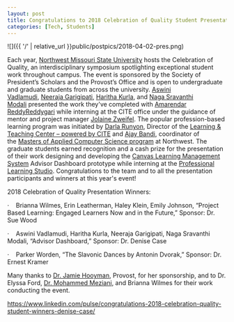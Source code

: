 ```yaml
---
layout: post
title: Congratulations to 2018 Celebration of Quality Student Presentation Winners
categories: [Tech, Students]
---
```


![]({{ '/' | relative_url }}public/postpics/2018-04-02-pres.png)

<div id="ember4322" class="ember-view">
<div class="reader-article-content" dir="ltr">
<div id="ember4322" class="ember-view">
<div class="reader-article-content" dir="ltr">
<p>Each year,&nbsp;<a href="https://www.linkedin.com/school/696182/" target="_blank" rel="noopener">Northwest Missouri State University</a>&nbsp;hosts the Celebration of Quality, an interdisciplinary symposium spotlighting exceptional student work throughout campus. The event is sponsored by the Society of President&rsquo;s Scholars and the Provost&rsquo;s Office and is open to undergraduate and graduate students from across the university.&nbsp;<a href="https://www.linkedin.com/in/aswini-vadlamudi-b63783a8/" target="_blank" rel="noopener">Aswini Vadlamudi</a>,&nbsp;<a href="https://www.linkedin.com/in/neeraja-garigipati-1b2680149/" target="_blank" rel="noopener">Neeraja Garigipati</a>,&nbsp;<a href="https://www.linkedin.com/in/haritha-kurla-62a65a10b/" target="_blank" rel="noopener">Haritha Kurla</a>,&nbsp;and&nbsp;<a href="https://www.linkedin.com/in/sravanthi-modali-13b53458/" target="_blank" rel="noopener">Naga Sravanthi Modali</a>&nbsp;presented the work they've completed with&nbsp;<a href="https://www.linkedin.com/in/amarendar-reddy-212473111/" target="_blank" rel="noopener">Amarendar ReddyReddygari</a>&nbsp;while interning at the CITE office under the guidance of mentor and project manager&nbsp;<a href="https://www.linkedin.com/in/zweifel-jolaine-a6621750/" target="_blank" rel="noopener">Jolaine Zweifel</a>. The popular profession-based learning program was initiated by&nbsp;<a href="https://www.linkedin.com/in/drdarlarunyon5/" target="_blank" rel="noopener">Darla Runyon</a>, Director of the&nbsp;<a href="https://www.nwmissouri.edu/academics/ltc/index.htm" target="_blank" rel="nofollow noopener">Learning &amp; Teaching Center &ndash; powered by CITE</a>&nbsp;and&nbsp;<a href="https://www.linkedin.com/in/ajay-bandi-6ab7b162/" target="_blank" rel="noopener">Ajay Bandi</a>, coordinator of the&nbsp;<a href="https://www.nwmissouri.edu/csis/msacs/index.htm" target="_blank" rel="nofollow noopener">Masters of Applied Computer Science program</a>&nbsp;at Northwest. The graduate students earned recognition and a cash prize for the presentation of their work designing and developing the&nbsp;<a href="https://www.canvaslms.com/" target="_blank" rel="nofollow noopener">Canvas Learning Management System</a>&nbsp;Advisor Dashboard prototype while interning at the&nbsp;<a href="https://www.linkedin.com/in/northwest-professional-learning-studios-758073124/" target="_blank" rel="noopener">Professional Learning Studio</a>. Congratulations to the team and to all the presentation participants and winners at this year's event!</p>
<p>2018 Celebration of Quality Presentation Winners:</p>
<p>&middot;&nbsp;&nbsp;&nbsp;&nbsp;Brianna Wilmes, Erin Leatherman, Haley Klein, Emily Johnson, &ldquo;Project Based Learning: Engaged Learners Now and in the Future,&rdquo; Sponsor: Dr. Sue Wood</p>
<p>&middot;&nbsp;&nbsp;&nbsp;&nbsp;Aswini Vadlamudi, Haritha Kurla, Neeraja Garigipati, Naga Sravanthi Modali, &ldquo;Advisor Dashboard,&rdquo; Sponsor: Dr. Denise Case</p>
<p>&middot;&nbsp;&nbsp;&nbsp;&nbsp;Parker Worden, &ldquo;The Slavonic Dances by Antonin Dvorak,&rdquo; Sponsor: Dr. Ernest Kramer</p>
<p>Many thanks to&nbsp;<a href="https://www.linkedin.com/in/jamie-hooyman-02933732/" target="_blank" rel="noopener">Dr. Jamie Hooyman</a>, Provost, for her sponsorship, and to Dr. Elyssa Ford,&nbsp;<a href="https://www.linkedin.com/in/mohammed-meziani-57519166/" target="_blank" rel="noopener">Dr. Mohammed Meziani</a>, and Brianna Wilmes for their work conducting the event.</p>
</div>
</div>
</div>
</div>


<a href="https://www.linkedin.com/pulse/congratulations-2018-celebration-quality-student-winners-denise-case/">https://www.linkedin.com/pulse/congratulations-2018-celebration-quality-student-winners-denise-case/</a>